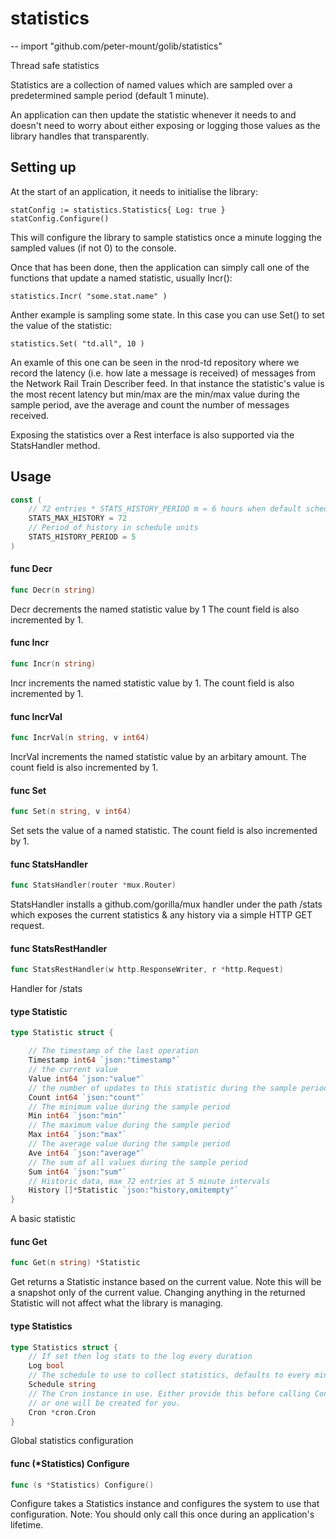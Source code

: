 # statistics
--
    import "github.com/peter-mount/golib/statistics"

Thread safe statistics

Statistics are a collection of named values which are sampled over a
predetermined sample period (default 1 minute).

An application can then update the statistic whenever it needs to and doesn't
need to worry about either exposing or logging those values as the library
handles that transparently.

## Setting up

At the start of an application, it needs to initialise the library:

    statConfig := statistics.Statistics{ Log: true }
    statConfig.Configure()

This will configure the library to sample statistics once a minute logging the
sampled values (if not 0) to the console.

Once that has been done, then the application can simply call one of the
functions that update a named statistic, usually Incr():

    statistics.Incr( "some.stat.name" )

Anther example is sampling some state. In this case you can use Set() to set the
value of the statistic:

    statistics.Set( "td.all", 10 )

An examle of this one can be seen in the nrod-td repository where we record the
latency (i.e. how late a message is received) of messages from the Network Rail
Train Describer feed. In that instance the statistic's value is the most recent
latency but min/max are the min/max value during the sample period, ave the
average and count the number of messages received.

Exposing the statistics over a Rest interface is also supported via the
StatsHandler method.

## Usage

```go
const (
	// 72 entries * STATS_HISTORY_PERIOD m = 6 hours when default schedule of 1 minute
	STATS_MAX_HISTORY = 72
	// Period of history in schedule units
	STATS_HISTORY_PERIOD = 5
)
```

#### func  Decr

```go
func Decr(n string)
```
Decr decrements the named statistic value by 1 The count field is also
incremented by 1.

#### func  Incr

```go
func Incr(n string)
```
Incr increments the named statistic value by 1. The count field is also
incremented by 1.

#### func  IncrVal

```go
func IncrVal(n string, v int64)
```
IncrVal increments the named statistic value by an arbitary amount. The count
field is also incremented by 1.

#### func  Set

```go
func Set(n string, v int64)
```
Set sets the value of a named statistic. The count field is also incremented by
1.

#### func  StatsHandler

```go
func StatsHandler(router *mux.Router)
```
StatsHandler installs a github.com/gorilla/mux handler under the path /stats
which exposes the current statistics & any history via a simple HTTP GET
request.

#### func  StatsRestHandler

```go
func StatsRestHandler(w http.ResponseWriter, r *http.Request)
```
Handler for /stats

#### type Statistic

```go
type Statistic struct {

	// The timestamp of the last operation
	Timestamp int64 `json:"timestamp"`
	// the current value
	Value int64 `json:"value"`
	// the number of updates to this statistic during the sample period
	Count int64 `json:"count"`
	// The minimum value during the sample period
	Min int64 `json:"min"`
	// The maximum value during the sample period
	Max int64 `json:"max"`
	// The average value during the sample period
	Ave int64 `json:"average"`
	// The sum of all values during the sample period
	Sum int64 `json:"sum"`
	// Historic data, max 72 entries at 5 minute intervals
	History []*Statistic `json:"history,omitempty"`
}
```

A basic statistic

#### func  Get

```go
func Get(n string) *Statistic
```
Get returns a Statistic instance based on the current value. Note this will be a
snapshot only of the current value. Changing anything in the returned Statistic
will not affect what the library is managing.

#### type Statistics

```go
type Statistics struct {
	// If set then log stats to the log every duration
	Log bool
	// The schedule to use to collect statistics, defaults to every minute
	Schedule string
	// The Cron instance in use. Either provide this before calling Configure()
	// or one will be created for you.
	Cron *cron.Cron
}
```

Global statistics configuration

#### func (*Statistics) Configure

```go
func (s *Statistics) Configure()
```
Configure takes a Statistics instance and configures the system to use that
configuration. Note: You should only call this once during an application's
lifetime.
